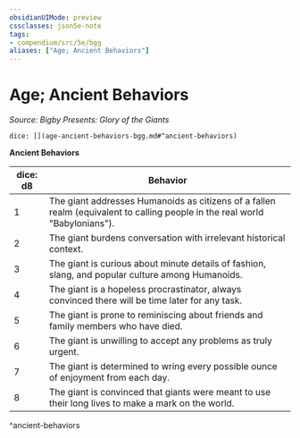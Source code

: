 ```yaml
---
obsidianUIMode: preview
cssclasses: json5e-note
tags:
- compendium/src/5e/bgg
aliases: ["Age; Ancient Behaviors"]
---
```

# Age; Ancient Behaviors
*Source: Bigby Presents: Glory of the Giants* 

`dice: [](age-ancient-behaviors-bgg.md#^ancient-behaviors)`

**Ancient Behaviors**

| dice: d8 | Behavior |
|----------|----------|
| 1 | The giant addresses Humanoids as citizens of a fallen realm (equivalent to calling people in the real world "Babylonians"). |
| 2 | The giant burdens conversation with irrelevant historical context. |
| 3 | The giant is curious about minute details of fashion, slang, and popular culture among Humanoids. |
| 4 | The giant is a hopeless procrastinator, always convinced there will be time later for any task. |
| 5 | The giant is prone to reminiscing about friends and family members who have died. |
| 6 | The giant is unwilling to accept any problems as truly urgent. |
| 7 | The giant is determined to wring every possible ounce of enjoyment from each day. |
| 8 | The giant is convinced that giants were meant to use their long lives to make a mark on the world. |
^ancient-behaviors